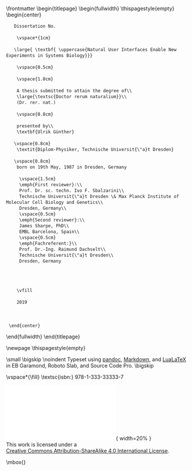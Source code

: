 \frontmatter
\begin{titlepage}
\begin{fullwidth}
    \thispagestyle{empty}
    \begin{center}
    
       
        
       Dissertation No.
       
        \vspace*{1cm}
        
       \large{ \textbf{ \uppercase{Natural User Interfaces Enable New Experiments in Systems Biology}}}
        
        \vspace{0.5cm}
        
        \vspace{1.0cm}
 
        A thesis submitted to attain the degree of\\
        \large{\textsc{Doctor rerum naturalium}}\\ 
        (Dr. rer. nat.)
        
        \vspace{0.8cm}        
         
        presented by\\        
        \textbf{Ulrik Günther}
       
       \vspace{0.8cm}    
        \textit{Diplom-Physiker, Technische Universit{\"a}t Dresden}       
       
       \vspace{0.8cm}          
        born on 19th May, 1987 in Dresden, Germany
                     
         \vspace{1.5cm}
         \emph{First reviewer}:\\
         Prof. Dr. sc. techn. Ivo F. Sbalzarini\\
         Technische Universit{\"a}t Dresden \& Max Planck Institute of Molecular Cell Biology and Genetics\\
         Dresden, Germany\\
         \vspace{0.5cm}
         \emph{Second reviewer}:\\
         James Sharpe, PhD\\
         EMBL Barcelona, Spain\\
         \vspace{0.5cm}
         \emph{Fachreferent:}\\
         Prof. Dr.-Ing. Raimund Dachselt\\
         Technische Universit{\"a}t Dresden\\
         Dresden, Germany
       

        
        
        \vfill
  
        2019
        
 
 
     \end{center}
\end{fullwidth}
\end{titlepage} 

\newpage
\thispagestyle{empty}


\small
\bigskip
\noindent Typeset using [pandoc](https://www.pandoc.org), [Markdown](https://daringfireball.net/projects/markdown/), and [LuaLaTeX](http://www.luatex.org/) in EB Garamond, Roboto Slab, and Source Code Pro.
\bigskip

\vspace*{\fill}
\textsc{isbn:} 978-1-333-33333-7

![Creative Commons Logo Badge](./logos/cc-by-sa.pdf){ width=20% } \
This work is licensed under a \
[Creative Commons Attribution-ShareAlike 4.0 International License](https://creativecommons.org/licenses/by-sa/4.0/).


\mbox{}


